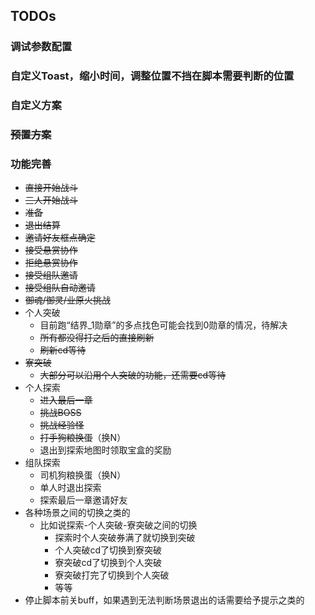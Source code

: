 ## TODOs

### 调试参数配置

### 自定义Toast，缩小时间，调整位置不挡在脚本需要判断的位置

### 自定义方案

### ~~预置方案~~

### 功能完善
- ~~直接开始战斗~~
- ~~三人开始战斗~~
- ~~准备~~
- ~~退出结算~~
- ~~邀请好友框点确定~~
- ~~接受悬赏协作~~
- ~~拒绝悬赏协作~~
- ~~接受组队邀请~~
- ~~接受组队自动邀请~~
- ~~御魂/御灵/业原火挑战~~
- 个人突破
    - 目前跑“结界_1勋章”的多点找色可能会找到0勋章的情况，待解决
    - ~~所有都没得打之后的直接刷新~~
    - ~~刷新cd等待~~
- ~~寮突破~~
    - ~~大部分可以沿用个人突破的功能，还需要cd等待~~
- 个人探索
    - ~~进入最后一章~~
    - ~~挑战BOSS~~
    - ~~挑战经验怪~~
    - ~~打手狗粮换蛋~~（换N）
    - 退出到探索地图时领取宝盒的奖励
- 组队探索
    - 司机狗粮换蛋（换N）
    - 单人时退出探索
    - 探索最后一章邀请好友
- 各种场景之间的切换之类的
    - 比如说探索-个人突破-寮突破之间的切换
        - 探索时个人突破券满了就切换到突破
        - 个人突破cd了切换到寮突破
        - 寮突破cd了切换到个人突破
        - 寮突破打完了切换到个人突破
        - 等等
- 停止脚本前关buff，如果遇到无法判断场景退出的话需要给予提示之类的